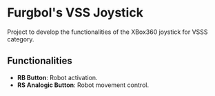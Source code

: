 # Furgbol's VSS Joystick
Project to develop the functionalities of the XBox360 joystick for VSSS category.

## Functionalities

- **RB Button**: Robot activation.
- **RS Analogic Button**: Robot movement control.
